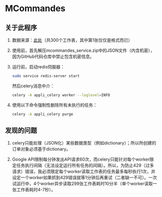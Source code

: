 # MCommandes

## 关于此程序

1. 数据来源：[此处](https://docs.google.com/spreadsheets/d/1SJTOn0FNIzy76FH8OeSz1Ul55lJkL-ZkmWAUaa5tFGo/edit?usp=sharing)（共300个工作表，其中第1张仅仅是格式而已）

2. 使用前，首先解压mcommandes_service.zip中的JSON文件（内含机密），因为GitHub代码仓库中禁止包含机密信息。

3. 运行前，启动redis伺服器：
    ```bash
    sudo service redis-server start
    ```
    然后celery消息中介：
    ```bash
    celery -A appli_celery worker --loglevel=INFO
    ```

4. 使用以下命令强制性删除所有未执行的任务：
    ```bash
    celery -A appli_celery purge
    ```

## 发现的问题

1. celery只能处理（JSON化）某些数据类型（例如dictionary）；所以所创建的订单对象必须基于dictionary。

2. Google API限制每分钟发出API请求60次，而celery只能针对每个worker限定任务执行间隔（无法设定运行所有任务的间隔）。所以，为防止429（过多请求）错误，我必须限定每个worker读取工作表的任务最多每秒执行1次，并设定一个worker如果抓到429错误就等1分钟后再重试（二者缺一不可）。一次试运行中，4个worker异步读取299张工作表耗时10分半（单个worker读取一张工作表耗时4-7秒）。
